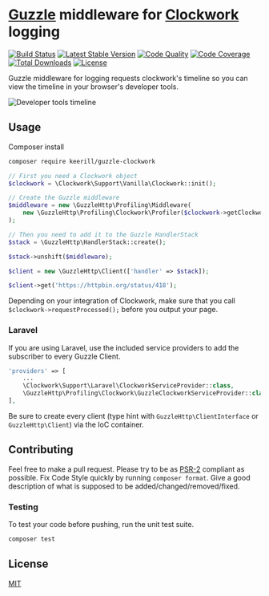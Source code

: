 # [Guzzle](http://docs.guzzlephp.org/en/latest/) middleware for [Clockwork](https://github.com/itsgoingd/clockwork) logging

[![Build Status](https://img.shields.io/travis/keerill/guzzle-clockwork/3.x?style=flat-square)](https://travis-ci.org/hannesvdvreken/guzzle-clockwork)
[![Latest Stable Version](https://img.shields.io/packagist/v/keerill/guzzle-clockwork?style=flat-square)](https://packagist.org/packages/hannesvdvreken/guzzle-clockwork)
[![Code Quality](https://img.shields.io/scrutinizer/g/keerill/guzzle-clockwork?style=flat-square)](https://scrutinizer-ci.com/g/hannesvdvreken/guzzle-clockwork/)
[![Code Coverage](https://img.shields.io/scrutinizer/coverage/g/keerill/guzzle-clockwork?style=flat-square)](https://scrutinizer-ci.com/g/hannesvdvreken/guzzle-clockwork/)
[![Total Downloads](https://img.shields.io/packagist/dt/keerill/guzzle-clockwork?style=flat-square)](https://packagist.org/packages/hannesvdvreken/guzzle-clockwork)
[![License](https://img.shields.io/github/license/keerill/guzzle-clockwork?style=flat-square)](#license)

Guzzle middleware for logging requests clockwork's timeline so you can view the timeline in your browser's developer tools.

![Developer tools timeline](images/clockwork-timeline.png "Developer tools timeline")

## Usage

Composer install

```bash
composer require keerill/guzzle-clockwork
```

```php
// First you need a Clockwork object
$clockwork = \Clockwork\Support\Vanilla\Clockwork::init();

// Create the Guzzle middleware
$middleware = new \GuzzleHttp\Profiling\Middleware(
    new \GuzzleHttp\Profiling\Clockwork\Profiler($clockwork->getClockwork()->timeline())
);

// Then you need to add it to the Guzzle HandlerStack
$stack = \GuzzleHttp\HandlerStack::create();

$stack->unshift($middleware);

$client = new \GuzzleHttp\Client(['handler' => $stack]);

$client->get('https://httpbin.org/status/418');
```

Depending on your integration of Clockwork, make sure that you call `$clockwork->requestProcessed();` before you output your page.

### Laravel

If you are using Laravel, use the included service providers to add
the subscriber to every Guzzle Client.

```php
'providers' => [
    ...
    \Clockwork\Support\Laravel\ClockworkServiceProvider::class,
    \GuzzleHttp\Profiling\Clockwork\GuzzleClockworkServiceProvider::class,
],
```

Be sure to create every client (type hint with `GuzzleHttp\ClientInterface` or `GuzzleHttp\Client`) via the IoC container.

## Contributing

Feel free to make a pull request. Please try to be as
[PSR-2](https://github.com/php-fig/fig-standards/blob/master/accepted/PSR-2-coding-style-guide.md)
compliant as possible. Fix Code Style quickly by running `composer format`. Give a good description of what is supposed to be added/changed/removed/fixed.

### Testing

To test your code before pushing, run the unit test suite.

```bash
composer test
```

## License

[MIT](LICENSE.md)
